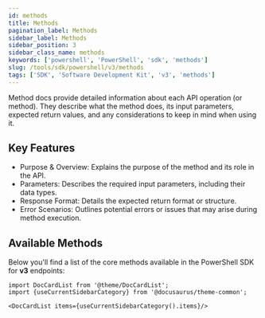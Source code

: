 ```yaml
---
id: methods
title: Methods
pagination_label: Methods
sidebar_label: Methods
sidebar_position: 3
sidebar_class_name: methods
keywords: ['powershell', 'PowerShell', 'sdk', 'methods'] 
slug: /tools/sdk/powershell/v3/methods
tags: ['SDK', 'Software Development Kit', 'v3', 'methods']
---
```


Method docs provide detailed information about each API operation (or method). They describe what the method does, its input parameters, expected return values, and any considerations to keep in mind when using it.

## Key Features
- Purpose & Overview: Explains the purpose of the method and its role in the API.
- Parameters: Describes the required input parameters, including their data types.
- Response Format: Details the expected return format or structure.
- Error Scenarios: Outlines potential errors or issues that may arise during method execution.

## Available Methods
Below you'll find a list of the core methods available in the PowerShell SDK for **v3** endpoints:

```mdx-code-block
import DocCardList from '@theme/DocCardList';
import {useCurrentSidebarCategory} from '@docusaurus/theme-common';

<DocCardList items={useCurrentSidebarCategory().items}/>
```
